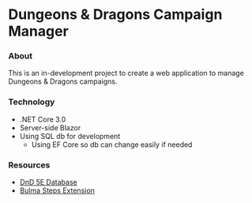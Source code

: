 # Dungeons & Dragons Campaign Manager

### About
This is an in-development project to create a web application to manage Dungeons & Dragons campaigns.

### Technology
- .NET Core 3.0
- Server-side Blazor
- Using SQL db for development
  - Using EF Core so db can change easily if needed

### Resources
- [DnD 5E Database](https://github.com/adrpadua/5e-database)
- [Bulma Steps Extension](https://wikiki.github.io/components/steps/)
















